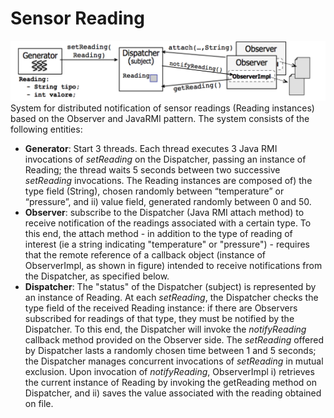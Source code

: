 # Sensor Reading
![alt text](https://raw.githubusercontent.com/Aledangelo/AdvancedComputerProgramming/main/SensorReading/diagram.png)
System for distributed notification of sensor readings (Reading instances) based on the Observer and JavaRMI pattern. The system consists of the following entities:
* **Generator**: Start 3 threads. Each thread executes 3 Java RMI invocations of *setReading* on the Dispatcher, passing an instance of Reading; the thread waits 5 seconds between two successive *setReading* invocations. The Reading instances are composed of) the type field (String), chosen randomly between “temperature” or “pressure”, and ii) value field, generated randomly between 0 and 50.
* **Observer**: subscribe to the Dispatcher (Java RMI attach method) to receive notification of the readings associated with a certain type. To this end, the attach method - in addition to the type of reading of interest (ie a string indicating "temperature" or "pressure") - requires that the remote reference of a callback object (instance of ObserverImpl, as shown in figure) intended to receive notifications from the Dispatcher, as specified below.
* **Dispatcher**: The "status" of the Dispatcher (subject) is represented by an instance of Reading. At each *setReading*, the Dispatcher checks the type field of the received Reading instance: if there are Observers subscribed for readings of that type, they must be notified by the Dispatcher. To this end, the Dispatcher will invoke the *notifyReading* callback method provided on the Observer side. The *setReading* offered by Dispatcher lasts a randomly chosen time between 1 and 5 seconds; the Dispatcher manages concurrent invocations of *setReading* in mutual exclusion. Upon invocation of *notifyReading*, ObserverImpl i) retrieves the current instance of Reading by invoking the getReading method on Dispatcher, and ii) saves the value associated with the reading obtained on file.
